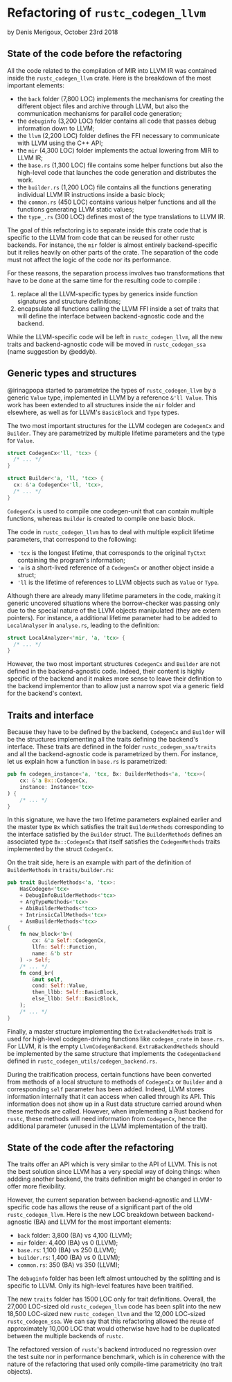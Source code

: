 # Refactoring of `rustc_codegen_llvm`
by Denis Merigoux, October 23rd 2018

## State of the code before the refactoring

All the code related to the compilation of MIR into LLVM IR was contained inside the `rustc_codegen_llvm` crate. Here is the breakdown of the most important elements:
* the `back` folder (7,800 LOC) implements the mechanisms for creating the different object files and archive through LLVM, but also the communication mechanisms for parallel code generation;
* the `debuginfo` (3,200 LOC) folder contains all code that passes debug information down to LLVM;
* the `llvm` (2,200 LOC) folder defines the FFI necessary to communicate with LLVM using the C++ API;
* the `mir` (4,300 LOC) folder implements the actual lowering from MIR to LLVM IR;
* the `base.rs` (1,300 LOC) file contains some helper functions but also the high-level code that launches the code generation and distributes the work.
* the `builder.rs` (1,200 LOC) file contains all the functions generating individual LLVM IR instructions inside a basic block;
* the `common.rs` (450 LOC) contains various helper functions and all the functions generating LLVM static values;
* the `type_.rs` (300 LOC) defines most of the type translations to LLVM IR.

The goal of this refactoring is to separate inside this crate code that is specific to the LLVM from code that can be reused for other rustc backends. For instance, the `mir` folder is almost entirely backend-specific but it relies heavily on other parts of the crate. The separation of the code must not affect the logic of the code nor its performance.

For these reasons, the separation process involves two transformations that have to be done at the same time for the resulting code to compile :

1. replace all the LLVM-specific types by generics inside function signatures and structure definitions;
2. encapsulate all functions calling the LLVM FFI inside a set of traits that will define the interface between backend-agnostic code and the backend.

While the LLVM-specific code will be left in `rustc_codegen_llvm`, all the new traits and backend-agnostic code will be moved in `rustc_codegen_ssa` (name suggestion by @eddyb).

## Generic types and structures

@irinagpopa started to parametrize the types of `rustc_codegen_llvm` by a generic `Value` type, implemented in LLVM by a reference `&'ll Value`. This work has been extended to all structures inside the `mir` folder and elsewhere, as well as for LLVM's `BasicBlock` and `Type` types.

The two most important structures for the LLVM codegen are `CodegenCx` and `Builder`. They are parametrized by multiple lifetime parameters and the type for `Value`.

```rust
struct CodegenCx<'ll, 'tcx> {
  /* ... */
}

struct Builder<'a, 'll, 'tcx> {
  cx: &'a CodegenCx<'ll, 'tcx>,
  /* ... */
}
```

`CodegenCx` is used to compile one codegen-unit that can contain multiple functions, whereas `Builder` is created to compile one basic block.

The code in `rustc_codegen_llvm` has to deal with multiple explicit lifetime parameters, that correspond to the following:
* `'tcx` is the longest lifetime, that corresponds to the original `TyCtxt` containing the program's information;
* `'a` is a short-lived reference of a `CodegenCx` or another object inside a struct;
* `'ll` is the lifetime of references to LLVM objects such as `Value` or `Type`.

Although there are already many lifetime parameters in the code, making it generic uncovered situations where the borrow-checker was passing only due to the special nature of the LLVM objects manipulated (they are extern pointers). For instance, a additional lifetime parameter had to be added to `LocalAnalyser` in `analyse.rs`, leading to the definition:

```rust
struct LocalAnalyzer<'mir, 'a, 'tcx> {
  /* ... */
}
```

However, the two most important structures `CodegenCx` and `Builder` are not defined in the backend-agnostic code. Indeed, their content is highly specific of the backend and it makes more sense to leave their definition to the backend implementor than to allow just a narrow spot via a generic field for the backend's context.

## Traits and interface

Because they have to be defined by the backend, `CodegenCx` and `Builder` will be the structures implementing all the traits defining the backend's interface. These traits are defined in the folder `rustc_codegen_ssa/traits` and all the backend-agnostic code is parametrized by them. For instance, let us explain how a function in `base.rs` is parametrized:

```rust
pub fn codegen_instance<'a, 'tcx, Bx: BuilderMethods<'a, 'tcx>>(
    cx: &'a Bx::CodegenCx,
    instance: Instance<'tcx>
) {
    /* ... */
}
```

In this signature, we have the two lifetime parameters explained earlier and the master type `Bx` which satisfies the trait `BuilderMethods` corresponding to the interface satisfied by the `Builder` struct. The `BuilderMethods` defines an associated type `Bx::CodegenCx` that itself satisfies the `CodegenMethods` traits implemented by the struct `CodegenCx`.

On the trait side, here is an example with part of the definition of `BuilderMethods` in `traits/builder.rs`:

```rust
pub trait BuilderMethods<'a, 'tcx>:
    HasCodegen<'tcx>
    + DebugInfoBuilderMethods<'tcx>
    + ArgTypeMethods<'tcx>
    + AbiBuilderMethods<'tcx>
    + IntrinsicCallMethods<'tcx>
    + AsmBuilderMethods<'tcx>
{
    fn new_block<'b>(
        cx: &'a Self::CodegenCx,
        llfn: Self::Function,
        name: &'b str
    ) -> Self;
    /* ... */
    fn cond_br(
        &mut self,
        cond: Self::Value,
        then_llbb: Self::BasicBlock,
        else_llbb: Self::BasicBlock,
    );
    /* ... */
}
```

Finally, a master structure implementing the `ExtraBackendMethods` trait is used for high-level codegen-driving functions like `codegen_crate` in `base.rs`. For LLVM, it is the empty `LlvmCodegenBackend`. `ExtraBackendMethods` should be implemented by the same structure that implements the `CodegenBackend` defined in `rustc_codegen_utils/codegen_backend.rs`.

During the traitification process, certain functions have been converted from methods of a local structure to methods of `CodegenCx` or `Builder` and a corresponding `self` parameter has been added. Indeed, LLVM stores information internally that it can access when called through its API. This information does not show up in a Rust data structure carried around when these methods are called. However, when implementing a Rust backend for `rustc`, these methods will need information from `CodegenCx`, hence the additional parameter (unused in the LLVM implementation of the trait).

## State of the code after the refactoring

The traits offer an API which is very similar to the API of LLVM. This is not the best solution since LLVM has a very special way of doing things: when addding another backend, the traits definition might be changed in order to offer more flexibility.

However, the current separation between backend-agnostic and LLVM-specific code has allows the reuse of a significant part of the old `rustc_codegen_llvm`. Here is the new LOC breakdown between backend-agnostic (BA) and LLVM for the most important elements:

* `back` folder: 3,800 (BA) vs 4,100 (LLVM);
* `mir` folder: 4,400 (BA) vs 0 (LLVM);
* `base.rs`: 1,100 (BA) vs 250 (LLVM);
* `builder.rs`: 1,400 (BA) vs 0 (LLVM);
* `common.rs`: 350 (BA) vs 350 (LLVM);

The `debuginfo` folder has been left almost untouched by the splitting and is specific to LLVM. Only its high-level features have been traitified.

The new `traits` folder has 1500 LOC only for trait definitions. Overall, the 27,000 LOC-sized old `rustc_codegen_llvm` code has been split into the new 18,500 LOC-sized new `rustc_codegen_llvm` and the 12,000 LOC-sized `rustc_codegen_ssa`. We can say that this refactoring allowed the reuse of approximately 10,000 LOC that would otherwise have had to be duplicated between the multiple backends of `rustc`.

The refactored version of `rustc`'s backend introduced no regression over the test suite nor in performance benchmark, which is in coherence with the nature of the refactoring that used only compile-time parametricity (no trait objects).
